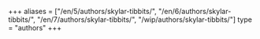 +++
aliases = ["/en/5/authors/skylar-tibbits/", "/en/6/authors/skylar-tibbits/", "/en/7/authors/skylar-tibbits/", "/wip/authors/skylar-tibbits/"]
type = "authors"
+++
